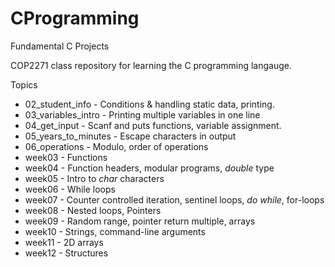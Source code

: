 # CProgramming
Fundamental C Projects

COP2271 class repository for learning the C programming langauge.

Topics
+ 02_student_info - Conditions & handling static data, printing.
+ 03_variables_intro - Printing multiple variables in one line
+ 04_get_input - Scanf and puts functions, variable assignment.
+ 05_years_to_minutes - Escape characters in output
+ 06_operations - Modulo, order of operations
+ week03 - Functions
+ week04 - Function headers, modular programs, *double* type
+ week05 - Intro to *char* characters
+ week06 - While loops
+ week07 - Counter controlled iteration, sentinel loops, *do while*, for-loops
+ week08 - Nested loops, Pointers
+ week09 - Random range, pointer return multiple, arrays
+ week10 - Strings, command-line arguments
+ week11 - 2D arrays
+ week12 - Structures
